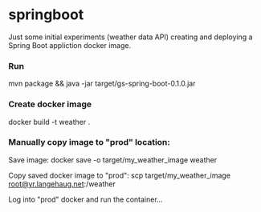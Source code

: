 # springboot

Just some initial experiments (weather data API) creating and deploying a Spring Boot appliction docker image.

### Run
mvn package && java -jar target/gs-spring-boot-0.1.0.jar

### Create docker image
docker build -t weather .

### Manually copy image to "prod" location:

Save image: docker save -o target/my_weather_image weather

Copy saved docker image to "prod": scp target/my_weather_image root@yr.langehaug.net:/weather

Log into "prod" docker and run the container...

